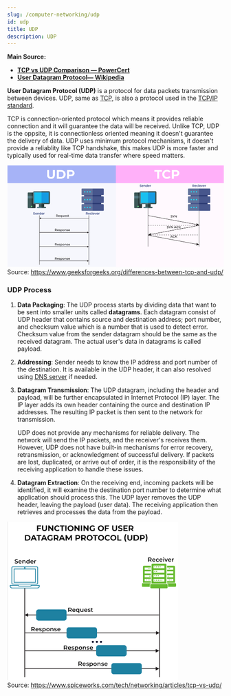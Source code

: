 ```yaml
---
slug: /computer-networking/udp
id: udp
title: UDP
description: UDP
---
```


**Main Source:**

- **[TCP vs UDP Comparison — PowerCert](https://youtu.be/uwoD5YsGACg?si=OFe36c6jMAEbVTd2)**
- **[User Datagram Protocol— Wikipedia](https://en.wikipedia.org/wiki/User_Datagram_Protocol)**

**User Datagram Protocol (UDP)** is a protocol for data packets transmission between devices. UDP, same as [TCP](/computer-networking/tcp-protocol), is also a protocol used in the [TCP/IP standard](/computer-networking/tcp-ip-model).

TCP is connection-oriented protocol which means it provides reliable connection and it will guarantee the data will be received. Unlike TCP, UDP is the oppsite, it is connectionless oriented meaning it doesn't guarantee the delivery of data. UDP uses minimum protocol mechanisms, it doesn't provide a reliablity like TCP handshake, this makes UDP is more faster and typically used for real-time data transfer where speed matters.

![Comparison between TCP and UDP](./tcp-vs-udp.png)  
Source: https://www.geeksforgeeks.org/differences-between-tcp-and-udp/

### UDP Process

1. **Data Packaging**: The UDP process starts by dividing data that want to be sent into smaller units called **datagrams**. Each datagram consist of UDP header that contains source and destination address; port number, and checksum value which is a number that is used to detect error. Checksum value from the sender datagram should be the same as the received datagram. The actual user's data in datagrams is called payload.

2. **Addressing**: Sender needs to know the IP address and port number of the destination. It is available in the UDP header, it can also resolved using [DNS server](/computer-networking/dns) if needed.

3. **Datagram Transmission**: The UDP datagram, including the header and payload, will be further encapsulated in Internet Protocol (IP) layer. The IP layer adds its own header containing the ource and destination IP addresses. The resulting IP packet is then sent to the network for transmission.

   UDP does not provide any mechanisms for reliable delivery. The network will send the IP packets, and the receiver's receives them. However, UDP does not have built-in mechanisms for error recovery, retransmission, or acknowledgment of successful delivery. If packets are lost, duplicated, or arrive out of order, it is the responsibility of the receiving application to handle these issues.

4. **Datagram Extraction**: On the receiving end, incoming packets will be identified, it will examine the destination port number to determine what application should process this. The UDP layer removes the UDP header, leaving the payload (user data). The receiving application then retrieves and processes the data from the payload.

![Process of UDP that contains continous response](./udp-process.png)  
Source: https://www.spiceworks.com/tech/networking/articles/tcp-vs-udp/
